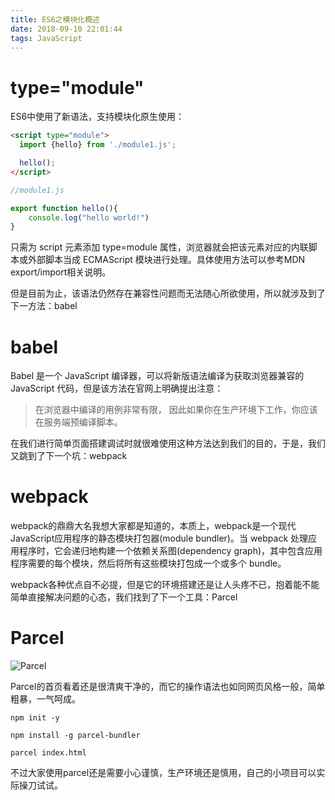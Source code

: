 ```yaml
---
title: ES6之模块化概述
date: 2018-09-10 22:01:44
tags: JavaScript
---
```


# type="module"
ES6中使用了新语法，支持模块化原生使用：
```html
<script type="module">
  import {hello} from './module1.js';

  hello();
</script>
```
```js
//module1.js

export function hello(){
	console.log("hello world!")
}
```
只需为 script 元素添加 type=module 属性，浏览器就会把该元素对应的内联脚本或外部脚本当成 ECMAScript 模块进行处理。具体使用方法可以参考MDN export/import相关说明。

但是目前为止，该语法仍然存在兼容性问题而无法随心所欲使用，所以就涉及到了下一方法：babel

# babel

Babel 是一个 JavaScript 编译器，可以将新版语法编译为获取浏览器兼容的 JavaScript 代码，但是该方法在官网上明确提出注意：

> 在浏览器中编译的用例非常有限， 因此如果你在生产环境下工作，你应该在服务端预编译脚本。

在我们进行简单页面搭建调试时就很难使用这种方法达到我们的目的，于是，我们又跳到了下一个坑：webpack

# webpack

webpack的鼎鼎大名我想大家都是知道的，本质上，webpack是一个现代JavaScript应用程序的静态模块打包器(module bundler)。当 webpack 处理应用程序时，它会递归地构建一个依赖关系图(dependency graph)，其中包含应用程序需要的每个模块，然后将所有这些模块打包成一个或多个 bundle。

webpack各种优点自不必提，但是它的环境搭建还是让人头疼不已，抱着能不能简单直接解决问题的心态，我们找到了下一个工具：Parcel

# Parcel

![Parcel](https://upload-images.jianshu.io/upload_images/2244949-32e0d5f85fad8f75.png?imageMogr2/auto-orient/strip%7CimageView2/2/w/1240)

Parcel的首页看着还是很清爽干净的，而它的操作语法也如同网页风格一般，简单粗暴，一气呵成。

```
npm init -y

npm install -g parcel-bundler

parcel index.html
```

不过大家使用parcel还是需要小心谨慎，生产环境还是慎用，自己的小项目可以实际操刀试试。